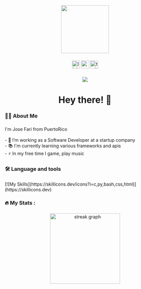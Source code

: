 <div align="center">
  <img height="150" src="https://camo.githubusercontent.com/62da68eb62b1e5f175f7d1f0191dd89a653d7908feb22d37d4a0ab07365d6791/68747470733a2f2f6d656469612e67697068792e636f6d2f6d656469612f4d3967624264396e6244724f5475314d71782f67697068792e676966"  />
</div>

### 

<div align="center">
  <img src="https://img.shields.io/static/v1?message=LinkedIn&logo=linkedin&label=&color=0077B5&logoColor=white&labelColor=&style=for-the-badge" height="25" alt="linkedin logo"  />
  <img src="https://img.shields.io/static/v1?message=Youtube&logo=youtube&label=&color=FF0000&logoColor=white&labelColor=&style=for-the-badge" height="25" alt="youtube logo"  />
  <img src="https://img.shields.io/static/v1?message=Twitter&logo=twitter&label=&color=1DA1F2&logoColor=white&labelColor=&style=for-the-badge" height="25" alt="twitter logo"  />
</div>

### 

<div align="center">
  <img src="https://visitor-badge.laobi.icu/badge?page_id=maurodesouza.maurodesouza&"  />
</div>

### 

<h1 align="center">Hey there! 👋</h1>

### 

<h3 align="left">👩‍💻  About Me</h3>

### 

<p align="left">I'm Jose Fari from PuertoRico<br><br>- 🔭 I’m working as a Software Developer at a startup company<br>- 📚 I'm currently learning various frameworks and apis<br>- ⚡ In my free time I game, play music</p>

### 

<h3 align="left">🛠 Language and tools</h3>

### 

<div align="left">
    [![My Skills](https://skillicons.dev/icons?i=c,py,bash,css,html)](https://skillicons.dev)
</div>

### 

<h3 align="left">🔥   My Stats :</h3>

### 

<div align="center">
  <img src="https://streak-stats.demolab.com?user=maurodesouza&locale=en&mode=daily&theme=dark&hide_border=false&border_radius=5&order=3" height="220" alt="streak graph"  />
</div>

### 
